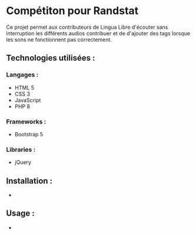 # Compétiton pour Randstat
Ce projet permet aux contributeurs de Lingua Libre d'écouter sans interruption les différents audios contribuer et de d'ajouter des tags lorsque les sons ne fonctionnent pas correctement.

## Technologies utilisées :

### Langages :
- HTML 5
- CSS 3
- JavaScript
- PHP 8

### Frameworks :
- Bootstrap 5

### Libraries :
- jQuery

## Installation :
-

## Usage :
- 